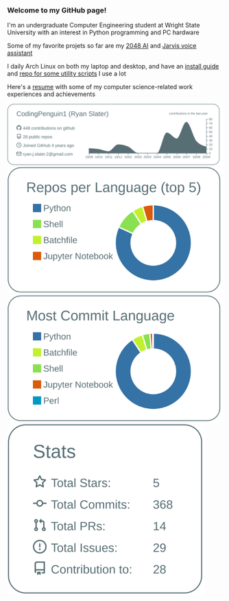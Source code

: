 ### Welcome to my GitHub page!

I'm an undergraduate Computer Engineering student at Wright State University with an interest in Python programming and PC hardware

Some of my favorite projets so far are my [2048 AI](https://github.com/CodingPenguin1/2048-NEAT) and [Jarvis voice assistant](https://github.com/CodingPenguin1/JARVIS-Voice-Assistant)

I daily Arch Linux on both my laptop and desktop, and have an [install guide](https://github.com/CodingPenguin1/ArchLinuxInstallGuide) and [repo for some utility scripts](https://github.com/CodingPenguin1/Utils) I use a lot

Here's a [resume](https://docs.google.com/document/d/1E8GjJw5Gn6V2tUvBQHWv36XcTpV_17c_-6trEnQ_7b4/edit?usp=sharing) with some of my computer science-related work experiences and achievements

![](https://raw.githubusercontent.com/CodingPenguin1/CodingPenguin1/master/profile-summary-card-output/default/0-profile-details.svg)
![](https://raw.githubusercontent.com/CodingPenguin1/CodingPenguin1/master/profile-summary-card-output/default/1-repos-per-language.svg)
![](https://raw.githubusercontent.com/CodingPenguin1/CodingPenguin1/master/profile-summary-card-output/default/2-most-commit-language.svg)
![](https://raw.githubusercontent.com/CodingPenguin1/CodingPenguin1/master/profile-summary-card-output/default/3-stats.svg)

